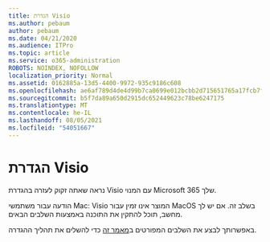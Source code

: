 ```yaml
---
title: הגדרת Visio
ms.author: pebaum
author: pebaum
ms.date: 04/21/2020
ms.audience: ITPro
ms.topic: article
ms.service: o365-administration
ROBOTS: NOINDEX, NOFOLLOW
localization_priority: Normal
ms.assetid: 0162885a-13d5-4400-9972-935c9186c608
ms.openlocfilehash: ae6af789d4de4d99b7ca0699e012bcbb2d715651765a17fcb7f16b91084acb04
ms.sourcegitcommit: b5f7da89a650d2915dc652449623c78be6247175
ms.translationtype: MT
ms.contentlocale: he-IL
ms.lasthandoff: 08/05/2021
ms.locfileid: "54051667"
---
```

# <a name="setting-up-visio"></a>הגדרת Visio

נראה שאתה זקוק לעזרה בהגדרת Visio עם המנוי Microsoft 365 שלך.
  
הודעה עבור משתמשי Mac: Visio המוצר אינו זמין עבור MacOS בשלב זה. אם יש לך מחשב, תוכל להתקין את התוכנה באמצעות השלבים הבאים.
  
באפשרותך לבצע את השלבים המפורטים ב[מאמר זה](https://support.office.com/article/f98f21e3-aa02-4827-9167-ddab5b025710.aspx) כדי להשלים את תהליך ההגדרה. 
  

